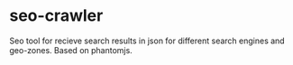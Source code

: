 # seo-crawler
Seo tool for recieve search results in json for different search engines and geo-zones.
Based on phantomjs.

